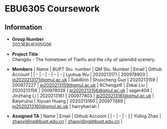# EBU6305 Coursework
## Information

* **Group Number** \
    2023EBU6305G06

* **Project Title** \
    Chengdu - The hometown of Tianfu and the city of splendid scenery.

* **Members**
    | Name | BUPT Stu. number | QM Stu. Number | Email | Github Account |
    | - | - | - | - | - |
    Lyuhua Wu | 2020213171 | 200978903 | jp2020213171@qmul.ac.uk | SakiRinn |
    Shuocheng Guo | 2020213159 | 200977227 | jp2020213159@qmul.ac.uk | 6Chengzi6 |
    Zekai Liu | 2020213156 | 200978028 | jp2020213156@qmul.ac.uk | sager404 |
    Jinzhang Li | 2020213161 | 200977803 | jp2020213161@qmul.ac.uk | Baiyiruirui |
    Xiyuan Huang | 2020213160 | 200977489 | jp2020213160@qmul.ac.uk | harryharrah |

* **Assigned TA**
    | Name | Email | Github Account |
    | - | - | - |
    | Yiding Zhao | zhaoyiding@bupt.edu.cn | zhaoyiding@bupt.edu.cn |
